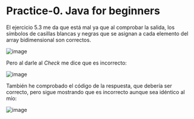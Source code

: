 # Practice-0. Java for beginners
El ejercicio 5.3 me da que está mal ya que al comprobar la salida, los símbolos de casillas blancas y negras que se asignan a cada elemento del array bidimensional son correctos.

![image](https://github.com/DenysKavkalo/Practice-0.-Java-for-beginners/assets/117307592/e6452d05-859a-4567-8c93-b414569a43c0)

Pero al darle al *Check* me dice que es incorrecto:

![image](https://github.com/DenysKavkalo/Practice-0.-Java-for-beginners/assets/117307592/b87660ec-eb67-45ae-83bf-8acfdfd3428f)

También he comprobado el código de la respuesta, que debería ser correcto, pero sigue mostrando que es incorrecto aunque sea idéntico al mío:

![image](https://github.com/DenysKavkalo/Practice-0.-Java-for-beginners/assets/117307592/11ddaf2d-d84c-4591-9a5f-4698658124be)

